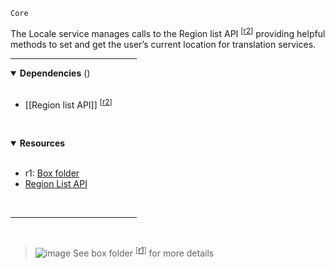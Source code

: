 <!-- category start --><!-- category end -->
`Core`

The Locale service manages calls to the Region list API <sup>[[r2](#resources)]</sup> providing helpful methods to set and get the user’s current location for translation services.

<hr width="40%" />

<!-- toc start --><!-- toc end -->

<details open="true">
  <summary><strong>Dependencies</strong> (<!-- dependencyCount start --><!-- dependencyCount end -->)</summary><br />

- [[Region list API]] <sup>[[r2](#resources)]</sup>

<br />
</details>

<!-- usedby start --><!-- usedby end -->

<!-- backlinks start --><!-- backlinks end -->

<a name="resources"></a>
<details open="true">
  <summary><strong>Resources</strong></summary><br />

- r1: [Box folder](https://ibm.ent.box.com/folder/110804979975)
- [Region List API](https://www.ibm.com/common/js/dynamicnav/www/countrylist/jsononly/usen-utf8.json)

<br />
</details>

<hr width="40%" />

<br />

> ![image](https://user-images.githubusercontent.com/3793636/117873919-f6faba80-b265-11eb-81a5-039bdcd822e8.png)  See box folder <sup>[[r1](#resources)]</sup> for more details